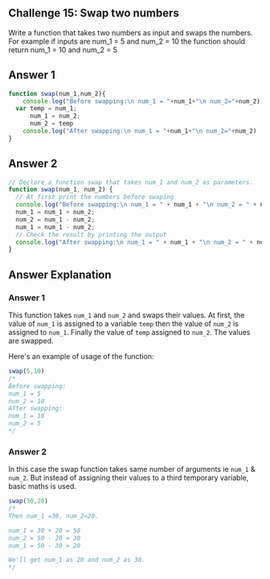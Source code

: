 ## Challenge 15: Swap two numbers
Write a function that takes two numbers as input and swaps the numbers. For example if inputs are num_1 = 5 and num_2 = 10 the function should return num_1 = 10 and num_2 = 5

## Answer 1

```javascript
function swap(num_1,num_2){
    console.log("Before swapping:\n num_1 = "+num_1+"\n num_2="+num_2)
  var temp = num_1;
      num_1 = num_2;
      num_2 = temp
    console.log("After swapping:\n num_1 = "+num_1+"\n num_2="+num_2)
}
```

## Answer 2

```javascript
// Declare a function swap that takes num_1 and num_2 as parameters.
function swap(num_1, num_2) {
  // At first print the numbers before swaping
  console.log("Before swapping:\n num_1 = " + num_1 + "\n num_2 = " + num_2);
  num_1 = num_1 + num_2;
  num_2 = num_1 - num_2;
  num_1 = num_1 - num_2;
  // Check the result by printing the output
  console.log("After swapping:\n num_1 = " + num_1 + "\n num_2 = " + num_2);
}
```

## Answer Explanation 
### Answer 1
This function takes `num_1` and `num_2` and swaps their values. At first, the value of `num_1` is assigned to a variable `temp` then the value of `num_2` is assigned to `num_1`. Finally the value of `temp` assigned to `num_2`. The values are swapped.

Here's an example of usage of the function:
```javascript
swap(5,10)
/* 
Before swapping:
num_1 = 5
num_2 = 10
After swapping:
num_1 = 10
num_2 = 5 
*/ 
```
### Answer 2
In this case the swap function takes same number of arguments ie `num_1` & `num_2`. But instead of assigning their values to a third temporary variable,
basic maths is used.

```javascript
swap(30,20)
/*
Then num_1 =30, num_2=20.

num_1 = 30 + 20 = 50
num_2 = 50 - 20 = 30
num_1 = 50 - 30 = 20

We'll get num_1 as 20 and num_2 as 30.
*/
```
